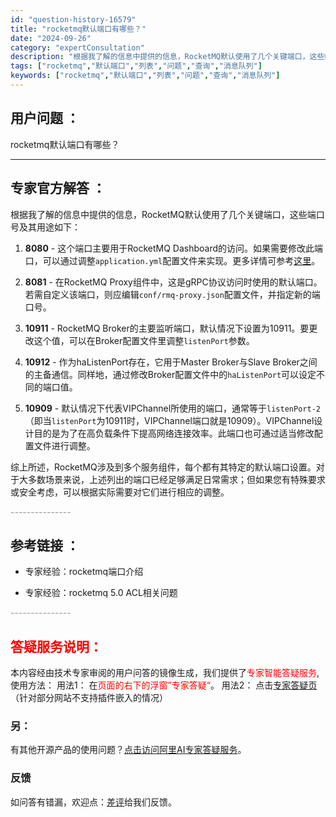 ```yaml
---
id: "question-history-16579"
title: "rocketmq默认端口有哪些？"
date: "2024-09-26"
category: "expertConsultation"
description: "根据我了解的信息中提供的信息，RocketMQ默认使用了几个关键端口，这些端口号及其用途如下：1. **8080** - 这个端口主要用于RocketMQ Dashboard的访问。如果需要修改此端口，可以通过调整`application.yml`配置文件来实现。更多详情可参考[这里](https:"
tags: ["rocketmq","默认端口","列表","问题","查询","消息队列"]
keywords: ["rocketmq","默认端口","列表","问题","查询","消息队列"]
---
```


## 用户问题 ： 
 rocketmq默认端口有哪些？  

---------------
## 专家官方解答 ：

根据我了解的信息中提供的信息，RocketMQ默认使用了几个关键端口，这些端口号及其用途如下：

1. **8080** - 这个端口主要用于RocketMQ Dashboard的访问。如果需要修改此端口，可以通过调整`application.yml`配置文件来实现。更多详情可参考[这里](https://github.com/apache/rocketmq-dashboard/blob/master/src/main/resources/application.yml)。

2. **8081** - 在RocketMQ Proxy组件中，这是gRPC协议访问时使用的默认端口。若需自定义该端口，则应编辑`conf/rmq-proxy.json`配置文件，并指定新的端口号。

3. **10911** - RocketMQ Broker的主要监听端口，默认情况下设置为10911。要更改这个值，可以在Broker配置文件里调整`listenPort`参数。

4. **10912** - 作为haListenPort存在，它用于Master Broker与Slave Broker之间的主备通信。同样地，通过修改Broker配置文件中的`haListenPort`可以设定不同的端口值。

5. **10909** - 默认情况下代表VIPChannel所使用的端口，通常等于`listenPort-2`（即当`listenPort`为10911时，VIPChannel端口就是10909）。VIPChannel设计目的是为了在高负载条件下提高网络连接效率。此端口也可通过适当修改配置文件进行调整。

综上所述，RocketMQ涉及到多个服务组件，每个都有其特定的默认端口设置。对于大多数场景来说，上述列出的端口已经足够满足日常需求；但如果您有特殊要求或安全考虑，可以根据实际需要对它们进行相应的调整。


<font color="#949494">---------------</font> 


## 参考链接 ：

* 专家经验：rocketmq端口介绍 
 
 * 专家经验：rocketmq 5.0 ACL相关问题 


 <font color="#949494">---------------</font> 
 


## <font color="#FF0000">答疑服务说明：</font> 

本内容经由技术专家审阅的用户问答的镜像生成，我们提供了<font color="#FF0000">专家智能答疑服务</font>,使用方法：
用法1： 在<font color="#FF0000">页面的右下的浮窗”专家答疑“</font>。
用法2： 点击[专家答疑页](https://answer.opensource.alibaba.com/docs/intro)（针对部分网站不支持插件嵌入的情况）
### 另：


有其他开源产品的使用问题？[点击访问阿里AI专家答疑服务](https://answer.opensource.alibaba.com/docs/intro)。
### 反馈
如问答有错漏，欢迎点：[差评](https://ai.nacos.io/user/feedbackByEnhancerGradePOJOID?enhancerGradePOJOId=17260)给我们反馈。
